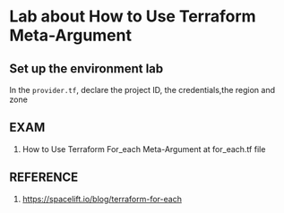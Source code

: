 # Lab about How to Use Terraform Meta-Argument

## Set up the environment lab
In the `provider.tf`, declare the project ID, the credentials,the region and zone

## EXAM
1. How to Use Terraform For_each Meta-Argument at for_each.tf file

## REFERENCE
1. https://spacelift.io/blog/terraform-for-each
